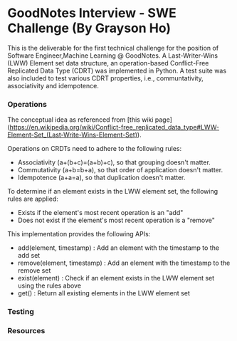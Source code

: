 GoodNotes Interview - SWE Challenge (By Grayson Ho)
===
This is the deliverable for the first technical challenge for the position of Software Engineer,Machine Learning @ GoodNotes. A Last-Writer-Wins (LWW) Element set data structure, an operation-based Conflict-Free Replicated Data Type (CDRT) was implemented in Python. A test suite was also included to test various CDRT properties, i.e., communtativity,
associativity and idempotence.

### Operations
The conceptual idea as referenced from [this wiki page]
(https://en.wikipedia.org/wiki/Conflict-free_replicated_data_type#LWW-Element-Set_(Last-Write-Wins-Element-Set)).

Operations on CRDTs need to adhere to the following rules:

- Associativity (a+(b+c)=(a+b)+c), so that grouping doesn't matter.
- Commutativity (a+b=b+a), so that order of application doesn't matter.
- Idempotence (a+a=a), so that duplication doesn't matter.

To determine if an element exists in the LWW element set, the following rules are applied:

- Exists if the element's most recent operation is an "add"
- Does not exist if the element's most recent operation is a "remove"

This implementation provides the following APIs:

- add(element, timestamp) : Add an element with the timestamp to the add set
- remove(element, timestamp) : Add an element with the timestamp to the remove set
- exist(element) : Check if an element exists in the LWW element set using the rules above
- get() : Return all existing elements in the LWW element set

### Testing


### Resources

